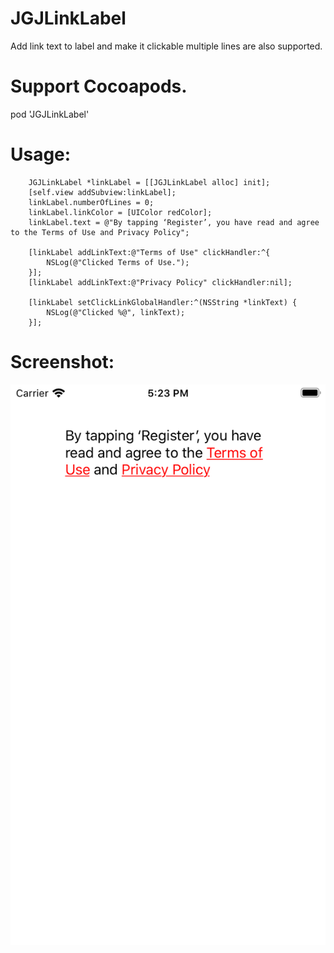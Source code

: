 # JGJLinkLabel
Add link text to label and make it clickable
multiple lines are also supported.

# Support Cocoapods.

pod 'JGJLinkLabel'

# Usage:
```
    JGJLinkLabel *linkLabel = [[JGJLinkLabel alloc] init];
    [self.view addSubview:linkLabel];
    linkLabel.numberOfLines = 0;
    linkLabel.linkColor = [UIColor redColor];
    linkLabel.text = @"By tapping ‘Register’, you have read and agree to the Terms of Use and Privacy Policy";
    
    [linkLabel addLinkText:@"Terms of Use" clickHandler:^{
        NSLog(@"Clicked Terms of Use.");
    }];
    [linkLabel addLinkText:@"Privacy Policy" clickHandler:nil];
    
    [linkLabel setClickLinkGlobalHandler:^(NSString *linkText) {
        NSLog(@"Clicked %@", linkText);
    }];
```
# Screenshot:

![alt text](https://github.com/tounaobun/JGJLinkLabel/blob/master/screenshot.png)
